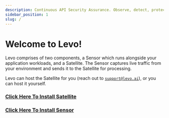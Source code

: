 ```yaml
---
description: Continuous API Security Assurance. Observe, detect, protect, early!
sidebar_position: 1
slug: /
---
```


# Welcome to Levo!

Levo comprises of two components, a Sensor which runs alongside your application workloads, and a Satellite.
The Sensor captures live traffic from your environment and sends it to the Satellite for processing.

Levo can host the Satellite for you (reach out to [`support@levo.ai`](mailto:support@levo.ai)), or you can host it yourself.

### [Click Here To Install Satellite](/install-satellite)

### [Click Here To Install Sensor](/install-sensor)
